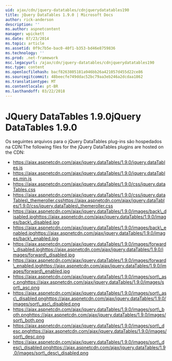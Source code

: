 ```yaml
---
uid: ajax/cdn/jquery-datatables/cdnjquerydatatables190
title: jQuery DataTables 1.9.0 | Microsoft Docs
author: rick-anderson
description: ''
ms.author: aspnetcontent
manager: wpickett
ms.date: 07/23/2014
ms.topic: article
ms.assetid: 0f9c7b5e-bac0-40f1-b353-bd46e8759836
ms.technology: ''
ms.prod: .net-framework
msc.legacyurl: /ajax/cdn/jquery-datatables/cdnjquerydatatables190
msc.type: content
ms.openlocfilehash: bacf8263805181a946bb26a421057d455d22ce86
ms.sourcegitcommit: 48beecfe749ddac52bc79aa3eb246a2dcdaa1862
ms.translationtype: MT
ms.contentlocale: pt-BR
ms.lasthandoff: 03/22/2018
---
```

<a name="jquery-datatables-190"></a><span data-ttu-id="7c86d-102">JQuery DataTables 1.9.0</span><span class="sxs-lookup"><span data-stu-id="7c86d-102">jQuery DataTables 1.9.0</span></span>
====================
<span data-ttu-id="7c86d-103">Os seguintes arquivos para o jQuery DataTables plug-ins são hospedados na CDN:</span><span class="sxs-lookup"><span data-stu-id="7c86d-103">The following files for the jQuery DataTables plugins are hosted on the CDN:</span></span>

- https://ajax.aspnetcdn.com/ajax/jquery.dataTables/1.9.0/jquery.dataTables.js
- https://ajax.aspnetcdn.com/ajax/jquery.dataTables/1.9.0/jquery.dataTables.min.js
- https://ajax.aspnetcdn.com/ajax/jquery.dataTables/1.9.0/css/jquery.dataTables.css
- <span data-ttu-id="7c86d-104">https://ajax.aspnetcdn.com/ajax/jquery.dataTables/1.9.0/css/jquery.dataTables\_themeroller.css</span><span class="sxs-lookup"><span data-stu-id="7c86d-104">https://ajax.aspnetcdn.com/ajax/jquery.dataTables/1.9.0/css/jquery.dataTables\_themeroller.css</span></span>
- <span data-ttu-id="7c86d-105">https://ajax.aspnetcdn.com/ajax/jquery.dataTables/1.9.0/images/back\_disabled.jpg</span><span class="sxs-lookup"><span data-stu-id="7c86d-105">https://ajax.aspnetcdn.com/ajax/jquery.dataTables/1.9.0/images/back\_disabled.jpg</span></span>
- <span data-ttu-id="7c86d-106">https://ajax.aspnetcdn.com/ajax/jquery.dataTables/1.9.0/images/back\_enabled.jpg</span><span class="sxs-lookup"><span data-stu-id="7c86d-106">https://ajax.aspnetcdn.com/ajax/jquery.dataTables/1.9.0/images/back\_enabled.jpg</span></span>
- <span data-ttu-id="7c86d-107">https://ajax.aspnetcdn.com/ajax/jquery.dataTables/1.9.0/images/forward\_disabled.jpg</span><span class="sxs-lookup"><span data-stu-id="7c86d-107">https://ajax.aspnetcdn.com/ajax/jquery.dataTables/1.9.0/images/forward\_disabled.jpg</span></span>
- <span data-ttu-id="7c86d-108">https://ajax.aspnetcdn.com/ajax/jquery.dataTables/1.9.0/images/forward\_enabled.jpg</span><span class="sxs-lookup"><span data-stu-id="7c86d-108">https://ajax.aspnetcdn.com/ajax/jquery.dataTables/1.9.0/images/forward\_enabled.jpg</span></span>
- <span data-ttu-id="7c86d-109">https://ajax.aspnetcdn.com/ajax/jquery.dataTables/1.9.0/images/sort\_asc.png</span><span class="sxs-lookup"><span data-stu-id="7c86d-109">https://ajax.aspnetcdn.com/ajax/jquery.dataTables/1.9.0/images/sort\_asc.png</span></span>
- <span data-ttu-id="7c86d-110">https://ajax.aspnetcdn.com/ajax/jquery.dataTables/1.9.0/images/sort\_asc\_disabled.png</span><span class="sxs-lookup"><span data-stu-id="7c86d-110">https://ajax.aspnetcdn.com/ajax/jquery.dataTables/1.9.0/images/sort\_asc\_disabled.png</span></span>
- <span data-ttu-id="7c86d-111">https://ajax.aspnetcdn.com/ajax/jquery.dataTables/1.9.0/images/sort\_both.png</span><span class="sxs-lookup"><span data-stu-id="7c86d-111">https://ajax.aspnetcdn.com/ajax/jquery.dataTables/1.9.0/images/sort\_both.png</span></span>
- <span data-ttu-id="7c86d-112">https://ajax.aspnetcdn.com/ajax/jquery.dataTables/1.9.0/images/sort\_desc.png</span><span class="sxs-lookup"><span data-stu-id="7c86d-112">https://ajax.aspnetcdn.com/ajax/jquery.dataTables/1.9.0/images/sort\_desc.png</span></span>
- <span data-ttu-id="7c86d-113">https://ajax.aspnetcdn.com/ajax/jquery.dataTables/1.9.0/images/sort\_desc\_disabled.png</span><span class="sxs-lookup"><span data-stu-id="7c86d-113">https://ajax.aspnetcdn.com/ajax/jquery.dataTables/1.9.0/images/sort\_desc\_disabled.png</span></span>
